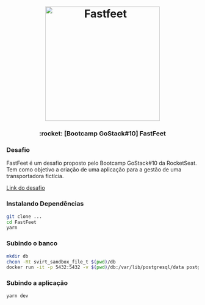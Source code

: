 <h1 align="center">
  <img alt="Fastfeet" title="Fastfeet" src="https://github.com/Rocketseat/bootcamp-gostack-desafio-02/blob/master/.github/logo.png" width="300px" />
</h1>

<h3 align="center">
  :rocket: [Bootcamp GoStack#10] FastFeet
</h3>

### Desafio
FastFeet é um desafio proposto pelo Bootcamp GoStack#10 da RocketSeat. Tem como objetivo a criação de uma aplicação para a gestão de uma transportadora fictícia.  

[Link do desafio](https://github.com/Rocketseat/bootcamp-gostack-desafio-02)

### Instalando Dependências
```sh
git clone ...
cd FastFeet
yarn
```

### Subindo o banco
```sh
mkdir db
chcon -Rt svirt_sandbox_file_t $(pwd)/db
docker run -it -p 5432:5432 -v $(pwd)/db:/var/lib/postgresql/data postgres
```

### Subindo a aplicação
```sh
yarn dev
```
